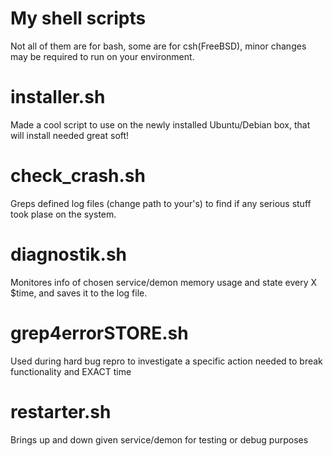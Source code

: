 # My shell scripts 

Not all of them are for bash, some are for csh(FreeBSD),
minor changes may be required to run on your environment.


# installer.sh
Made a cool script to use on the newly installed Ubuntu/Debian box, that will install needed great soft!

# check_crash.sh 	
Greps defined log files (change path to your's) to find if any serious stuff took plase on the system.

# diagnostik.sh
Monitores info of chosen service/demon memory usage and state every X $time, and saves it to the log file. 

# grep4errorSTORE.sh
Used during hard bug repro to investigate a specific action needed to break functionality and EXACT time

# restarter.sh
Brings up and down given service/demon for testing or debug purposes
